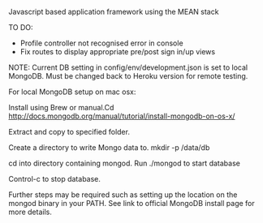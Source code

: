 Javascript based application framework using the MEAN stack 


TO DO:

- Profile controller not recognised error in console
- Fix routes to display appropriate pre/post sign in/up views

NOTE: Current DB setting in config/env/development.json is set to local MongoDB.
Must be changed back to Heroku version for remote testing.


For local MongoDB setup on mac osx:

Install using Brew or manual.Cd 
http://docs.mongodb.org/manual/tutorial/install-mongodb-on-os-x/

Extract and copy to specified folder.

Create a directory to write Mongo data to.
mkdir -p /data/db 

cd into directory containing mongod.
Run ./mongod to start database

Control-c to stop database.

Further steps may be required such as setting up the location on the mongod binary in your PATH.
See link to official MongoDB install page for more details.